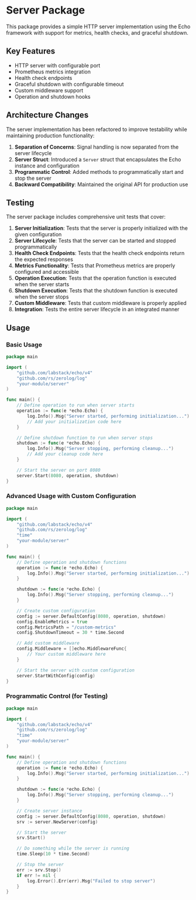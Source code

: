# Server Package

This package provides a simple HTTP server implementation using the Echo framework with support for metrics, health checks, and graceful shutdown.

## Key Features

- HTTP server with configurable port
- Prometheus metrics integration
- Health check endpoints
- Graceful shutdown with configurable timeout
- Custom middleware support
- Operation and shutdown hooks

## Architecture Changes

The server implementation has been refactored to improve testability while maintaining production functionality:

1. **Separation of Concerns**: Signal handling is now separated from the server lifecycle
2. **Server Struct**: Introduced a `Server` struct that encapsulates the Echo instance and configuration
3. **Programmatic Control**: Added methods to programmatically start and stop the server
4. **Backward Compatibility**: Maintained the original API for production use

## Testing

The server package includes comprehensive unit tests that cover:

1. **Server Initialization**: Tests that the server is properly initialized with the given configuration
2. **Server Lifecycle**: Tests that the server can be started and stopped programmatically
3. **Health Check Endpoints**: Tests that the health check endpoints return the expected responses
4. **Metrics Functionality**: Tests that Prometheus metrics are properly configured and accessible
5. **Operation Execution**: Tests that the operation function is executed when the server starts
6. **Shutdown Execution**: Tests that the shutdown function is executed when the server stops
7. **Custom Middleware**: Tests that custom middleware is properly applied
8. **Integration**: Tests the entire server lifecycle in an integrated manner

## Usage

### Basic Usage

```go
package main

import (
    "github.com/labstack/echo/v4"
    "github.com/rs/zerolog/log"
    "your-module/server"
)

func main() {
    // Define operation to run when server starts
    operation := func(e *echo.Echo) {
        log.Info().Msg("Server started, performing initialization...")
        // Add your initialization code here
    }

    // Define shutdown function to run when server stops
    shutdown := func(e *echo.Echo) {
        log.Info().Msg("Server stopping, performing cleanup...")
        // Add your cleanup code here
    }

    // Start the server on port 8080
    server.Start(8080, operation, shutdown)
}
```

### Advanced Usage with Custom Configuration

```go
package main

import (
    "github.com/labstack/echo/v4"
    "github.com/rs/zerolog/log"
    "time"
    "your-module/server"
)

func main() {
    // Define operation and shutdown functions
    operation := func(e *echo.Echo) {
        log.Info().Msg("Server started, performing initialization...")
    }

    shutdown := func(e *echo.Echo) {
        log.Info().Msg("Server stopping, performing cleanup...")
    }

    // Create custom configuration
    config := server.DefaultConfig(8080, operation, shutdown)
    config.EnableMetrics = true
    config.MetricsPath = "/custom-metrics"
    config.ShutdownTimeout = 30 * time.Second

    // Add custom middleware
    config.Middleware = []echo.MiddlewareFunc{
        // Your custom middleware here
    }

    // Start the server with custom configuration
    server.StartWithConfig(config)
}
```

### Programmatic Control (for Testing)

```go
package main

import (
    "github.com/labstack/echo/v4"
    "github.com/rs/zerolog/log"
    "time"
    "your-module/server"
)

func main() {
    // Define operation and shutdown functions
    operation := func(e *echo.Echo) {
        log.Info().Msg("Server started, performing initialization...")
    }

    shutdown := func(e *echo.Echo) {
        log.Info().Msg("Server stopping, performing cleanup...")
    }

    // Create server instance
    config := server.DefaultConfig(8080, operation, shutdown)
    srv := server.NewServer(config)

    // Start the server
    srv.Start()

    // Do something while the server is running
    time.Sleep(10 * time.Second)

    // Stop the server
    err := srv.Stop()
    if err != nil {
        log.Error().Err(err).Msg("Failed to stop server")
    }
}
```